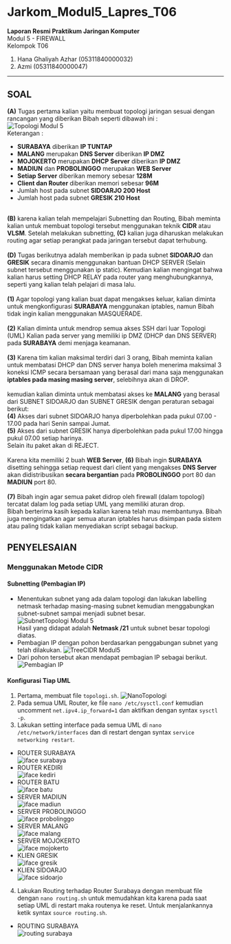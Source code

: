 # Jarkom_Modul5_Lapres_T06
<b> Laporan Resmi Praktikum Jaringan Komputer </b> <br>
Modul 5 - FIREWALL <br>
Kelompok T06
1. Hana Ghaliyah Azhar  (05311840000032)
2. Azmi                 (05311840000047)

------------------------------------------------------------------------------------------------------------------------------------------------------------------------------

## SOAL
<b>(A)</b> Tugas pertama kalian yaitu membuat topologi jaringan sesuai dengan rancangan yang diberikan Bibah seperti dibawah ini : <br>
![Topologi Modul 5](https://user-images.githubusercontent.com/61286109/102757895-8d583d80-43a4-11eb-971a-50f803ca820a.PNG) <br>
Keterangan : 
- <b>SURABAYA</b> diberikan <b>IP TUNTAP</b>
- <b>MALANG</b> merupakan <b>DNS Server</b> diberikan <b>IP DMZ</b>
- <b>MOJOKERTO</b> merupakan <b>DHCP Server</b> diberikan <b>IP DMZ</b>
- <b>MADIUN</b> dan <b>PROBOLINGGO</b> merupakan <b>WEB Server</b>
- <b>Setiap Server</b> diberikan memory sebesar <b>128M</b>
- <b>Client dan Router</b> diberikan memori sebesar <b>96M</b>
- Jumlah host pada subnet <b>SIDOARJO 200 Host</b>
- Jumlah host pada subnet <b>GRESIK 210 Host</b> 
<br>
<b>(B)</b> karena kalian telah mempelajari Subnetting dan Routing, Bibah meminta kalian untuk membuat topologi tersebut menggunakan teknik <b>CIDR</b> atau <b>VLSM</b>. Setelah melakukan subnetting, <b>(C)</b> kalian juga diharuskan melakukan routing agar setiap perangkat pada jaringan tersebut dapat terhubung. 
<br>
<br>
<b>(D)</b> Tugas berikutnya adalah memberikan ip pada subnet <b>SIDOARJO</b> dan <b>GRESIK</b> secara dinamis menggunakan bantuan DHCP SERVER (Selain subnet tersebut menggunakan ip static). Kemudian kalian mengingat bahwa kalian harus setting DHCP RELAY pada router yang menghubungkannya, seperti yang kalian telah pelajari di masa lalu. 
<br>
<br>
<b>(1)</b> Agar topologi yang kalian buat dapat mengakses keluar, kalian diminta untuk mengkonfigurasi <b>SURABAYA</b> menggunakan iptables, namun Bibah tidak ingin kalian menggunakan MASQUERADE. 
<br>
<br>
<b>(2)</b> Kalian diminta untuk mendrop semua akses SSH dari luar Topologi (UML) Kalian pada server yang memiliki ip DMZ (DHCP dan DNS SERVER) pada <b>SURABAYA</b> demi menjaga keamanan. <br> <br>
<b>(3)</b> Karena tim kalian maksimal terdiri dari 3 orang, Bibah meminta kalian untuk membatasi DHCP dan DNS server hanya boleh menerima maksimal 3 koneksi ICMP secara bersamaan yang berasal dari mana saja menggunakan <b>iptables pada masing masing server</b>, selebihnya akan di DROP. 
<br> <br>
kemudian kalian diminta untuk membatasi akses ke <b>MALANG</b> yang berasal dari SUBNET SIDOARJO dan SUBNET GRESIK dengan peraturan sebagai berikut: <br>
<b>(4)</b> Akses dari subnet SIDOARJO hanya diperbolehkan pada pukul 07.00 - 17.00 pada hari Senin sampai Jumat. <br>
<b>(5)</b> Akses dari subnet GRESIK hanya diperbolehkan pada pukul 17.00 hingga pukul 07.00 setiap harinya. <br>
Selain itu paket akan di REJECT. 
<br> <br>
Karena kita memiliki 2 buah <b>WEB Server</b>, <b>(6)</b> Bibah ingin <b>SURABAYA</b> disetting sehingga setiap request dari client yang mengakses <b>DNS Server</b> akan didistribusikan <b>secara bergantian</b> pada <b>PROBOLINGGO</b> port 80 dan <b>MADIUN</b> port 80. 
<br> <br>
<b>(7)</b> Bibah ingin agar semua paket didrop oleh firewall (dalam topologi) tercatat dalam log pada setiap UML yang memiliki aturan drop. <br>
Bibah berterima kasih kepada kalian karena telah mau membantunya. Bibah juga mengingatkan agar semua aturan iptables harus disimpan pada sistem atau paling tidak kalian menyediakan script sebagai backup.

## PENYELESAIAN <br>
### Menggunakan Metode CIDR
#### Subnetting (Pembagian IP) <br>
- Menentukan subnet yang ada dalam topologi dan lakukan labelling netmask terhadap masing-masing subnet kemudian menggabungkan subnet-subnet sampai menjadi subnet besar. <br>
![SubnetTopologi Modul 5](https://user-images.githubusercontent.com/61286109/102895716-c7eed280-4497-11eb-9344-008e4d53366b.png) <br>
Hasil yang didapat adalah <b>Netmask /21</b> untuk subnet besar topologi diatas.
- Pembagian IP dengan pohon berdasarkan penggabungan subnet yang telah dilakukan.
![TreeCIDR Modul5](https://user-images.githubusercontent.com/61286109/102895878-1bf9b700-4498-11eb-8c2c-22d288db8cf6.png) <br>
- Dari pohon tersebut akan mendapat pembagian IP sebagai berikut. <br>
![Pembagian IP](https://user-images.githubusercontent.com/61286109/102786622-657fce80-43d2-11eb-9fcc-d6e9866b04ca.PNG) <br>

#### Konfigurasi Tiap UML
1. Pertama, membuat file `topologi.sh`.
![NanoTopologi](https://user-images.githubusercontent.com/61286109/102784082-73cbeb80-43ce-11eb-89e5-5bfb656220a9.PNG) <br>
2. Pada semua UML Router, ke file `nano /etc/sysctl.conf` kemudian uncomment `net.ipv4.ip_forward=1` dan aktifkan dengan syntax `sysctl -p`. <br>
3. Lakukan setting interface pada semua UML di `nano /etc/network/interfaces` dan di restart dengan syntax `service networking restart`. <br>
- ROUTER SURABAYA <br>
![iface surabaya](https://user-images.githubusercontent.com/61286109/102826860-1064ac80-4414-11eb-86dc-7c5a0ffeeb4b.PNG) <br>
- ROUTER KEDIRI <br>
![iface kediri](https://user-images.githubusercontent.com/61286109/102826853-0d69bc00-4414-11eb-92cf-ad9fc9490240.PNG) <br>
- ROUTER BATU <br>
![iface batu](https://user-images.githubusercontent.com/61286109/102826849-0b076200-4414-11eb-9c59-e20ba3aa504f.PNG) <br>
- SERVER MADIUN <br>
![iface madiun](https://user-images.githubusercontent.com/61286109/102826854-0e025280-4414-11eb-86aa-4edcd9ba5d04.PNG) <br>
- SERVER PROBOLINGGO <br>
![iface probolinggo](https://user-images.githubusercontent.com/61286109/102826858-0f337f80-4414-11eb-835d-8c48f2292a8f.PNG) <br>
- SERVER MALANG <br>
![iface malang](https://user-images.githubusercontent.com/61286109/102826855-0e025280-4414-11eb-99d3-ecab6d9f06a6.PNG) <br>
- SERVER MOJOKERTO <br>
![iface mojokerto](https://user-images.githubusercontent.com/61286109/102826857-0e9ae900-4414-11eb-8f4e-2465a7cf0df6.PNG) <br>
- KLIEN GRESIK <br>
![iface gresik](https://user-images.githubusercontent.com/61286109/102826852-0cd12580-4414-11eb-8710-1234c41f2c70.PNG) <br>
- KLIEN SIDOARJO <br>
![iface sidoarjo](https://user-images.githubusercontent.com/61286109/102826859-0fcc1600-4414-11eb-9b38-f57858a26aa6.PNG) <br>
4. Lakukan Routing terhadap Router Surabaya dengan membuat file dengan `nano routing.sh` untuk memudahkan kita karena pada saat setiap UML di restart maka routenya ke reset. Untuk menjalankannya ketik syntax `source routing.sh`.
- ROUTING SURABAYA <br>
![routing surabaya](https://user-images.githubusercontent.com/61286109/102829339-76076780-4419-11eb-8381-70f6c529541d.PNG) <br>
